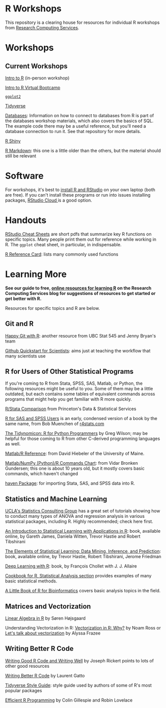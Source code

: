 # R Workshops

This repository is a clearing house for resources for individual R workshops from [Research Computing Services](http://www.it.northwestern.edu/research/). 

# Workshops

## Current Workshops


[Intro to R](https://github.com/nuitrcs/r-intro-summer2019) (in-person workshop)

[Intro to R Virtual Bootcamp](https://github.com/nuitrcs/rworkshops)

[`ggplot2`](https://github.com/nuitrcs/r-ggplot2-april2020)

[Tidyverse](https://github.com/nuitrcs/r-tidyverse)

[Databases](https://github.com/nuitrcs/databases_workshop/tree/master/r): Information on how to connect to databases from R is part of the databases workshop materials, which also covers the basics of SQL.  The example code there may be a useful reference, but you'll need a database connection to run it.  See that repository for more details.  

[R Shiny](https://github.com/nuitrcs/rshiny)

[R Markdown](https://github.com/nuitrcs/rmarkdown_workshop): this one is a little older than the others, but the material should still be relevant


# Software

For workshops, it's best to [install R and RStudio](https://sites.northwestern.edu/researchcomputing/resources/r-and-rstudio/) on your own laptop (both are free).  If you can't install these programs or run into issues installing packages, [RStudio Cloud ](https://sites.northwestern.edu/researchcomputing/resources/r-and-rstudio/#option-2-rstudio-cloud)is a good option.


# Handouts

[RStudio Cheat Sheets](https://www.rstudio.com/resources/cheatsheets/) are short pdfs that summarize key R functions on specific topics. Many people print them out for reference while working in R.  The `ggplot` cheat sheet, in particular, in indispensable.  

[R Reference Card](https://cran.r-project.org/doc/contrib/Baggott-refcard-v2.pdf): lists many commonly used functions


# Learning More

**See our guide to free, [online resources for learning R](https://sites.northwestern.edu/researchcomputing/2020/03/20/online-learning-resources-r/) on the Research Computing Services blog for suggestions of resources to get started or get better with R.**

Resources for specific topics and R are below.

## Git and R

[Happy Git with R](http://happygitwithr.com/): another resource from UBC Stat 545 and Jenny Bryan's team

[Github Quickstart for Scientists](https://rawgit.com/nazrug/Quickstart/master/GithubQuickstart.html): aims just at teaching the workflow that many scientists use

## R for Users of Other Statistical Programs

If you're coming to R from Stata, SPSS, SAS, Matlab, or Python, the following resources might be useful to you. Some of them may be a little outdated, but each contains some tables of equivalent commands across programs that might help you get familiar with R more quickly.

[R/Stata Comparison](http://www.princeton.edu/~otorres/RStata.pdf) from Princeton's Data & Statistical Services

[R for SAS and SPSS Users](https://drive.google.com/file/d/0B4mP5kf41BrmYkxkdmdRdWFibDA/view) is an early, condensed version of a book by the same name, from Bob Muenchen of <a href="https://www.r4stats.com">r4stats.com</a>

[The Tidynomicon: R for Python Programmers](https://gvwilson.github.io/tidynomicon/) by Greg Wilson; may be helpful for those coming to R from other C-derived programming languages as well.

[Matlab/R Reference](http://www.math.umaine.edu/~hiebeler/comp/matlabR.pdf): from David Hiebeler of the University of Maine.

[Matlab/NumPy (Python)/R Commands Chart](http://mathesaurus.sourceforge.net/matlab-python-xref.pdf): from Vidar Bronken Gundersen; this one is about 10 years old, but it mostly covers basic commands, which haven't changed

[haven Package](http://haven.tidyverse.org/): for importing Stata, SAS, and SPSS data into R.


## Statistics and Machine Learning

[UCLA's Statistics Consulting Group](http://www.ats.ucla.edu/stat/dae/) has a great set of tutorials showing how to conduct many types of ANOVA and regression analysis in various statistical packages, including R.  Highly recommended; check here first.

[An Introduction to Statistical Learning with Applications in R](http://www-bcf.usc.edu/~gareth/ISL/): book, available online, by Gareth James, Daniela Witten, Trevor Hastie and Robert Tibshirani

[The Elements of Statistical Learning: Data Mining, Inference, and Prediction](https://web.stanford.edu/~hastie/ElemStatLearn/): book, available online, by Trevor Hastie, Robert Tibshirani, Jerome Friedman

[Deep Learning with R](https://www.manning.com/books/deep-learning-with-r): book, by François Chollet with J. J. Allaire 

[Cookbook for R, Statistical Analysis section](http://www.cookbook-r.com/Statistical_analysis/) provides examples of many basic statistical methods.

[A Little Book of R for Bioinformatics](https://a-little-book-of-r-for-bioinformatics.readthedocs.io/en/latest/) covers basic analysis topics in the field.


## Matrices and Vectorization

[Linear Algebra in R](https://www.math.uh.edu/~jmorgan/Math6397/day13/LinearAlgebraR-Handout.pdf) by Søren Højsgaard

Understanding Vectorization in R: [Vectorization in R: Why?](http://www.noamross.net/blog/2014/4/16/vectorization-in-r--why.html) by Noam Ross or 
[Let's talk about vectorization](http://alyssafrazee.com/2014/01/29/vectorization.html) by Alyssa Frazee



## Writing Better R Code


[Writing Good R Code and Writing Well](https://rviews.rstudio.com/2016/12/02/writing-good-r-code-and-writing-well/) by Joseph Rickert points to lots of other good resources

[Writing Better R Code](https://www.bioconductor.org/help/course-materials/2013/CSAMA2013/friday/afternoon/R-programming.pdf) by Laurent Gatto

[Tidyverse Style Guide](http://style.tidyverse.org/): style guide used by authors of some of R's most popular packages

[Efficient R Programming](https://csgillespie.github.io/efficientR/) by Colin Gillespie and Robin Lovelace

